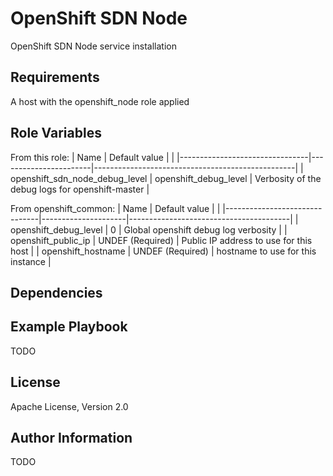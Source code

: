 OpenShift SDN Node
==================

OpenShift SDN Node service installation

Requirements
------------

A host with the openshift_node role applied

Role Variables
--------------

From this role:
| Name                           | Default value         |                                                  |
|--------------------------------|-----------------------|--------------------------------------------------|
| openshift_sdn_node_debug_level | openshift_debug_level | Verbosity of the debug logs for openshift-master |


From openshift_common:
| Name                          | Default value       |                                        |
|-------------------------------|---------------------|----------------------------------------|
| openshift_debug_level         | 0                   | Global openshift debug log verbosity   |
| openshift_public_ip           | UNDEF (Required)    | Public IP address to use for this host |
| openshift_hostname            | UNDEF (Required)    | hostname to use for this instance |

Dependencies
------------


Example Playbook
----------------

TODO

License
-------

Apache License, Version 2.0

Author Information
------------------

TODO
